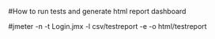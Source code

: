 #How to run tests and generate html report dashboard

#jmeter -n -t Login.jmx -l csv/testreport -e -o html/testreport



